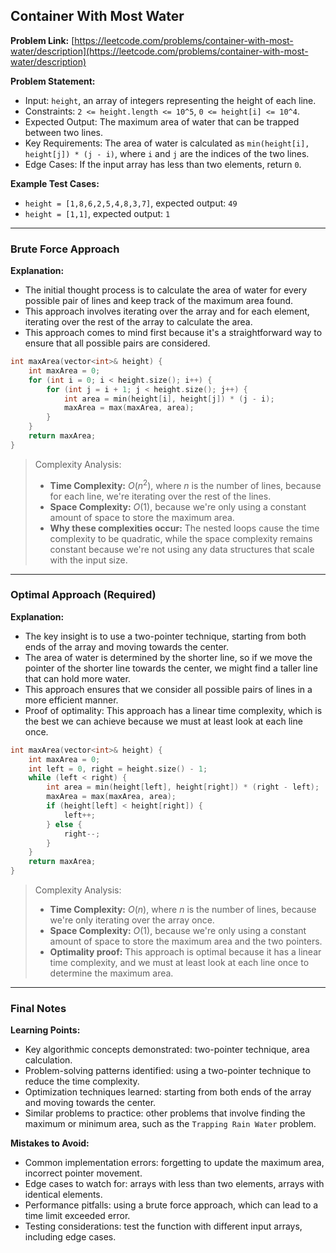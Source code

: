 ## Container With Most Water

**Problem Link:** [https://leetcode.com/problems/container-with-most-water/description](https://leetcode.com/problems/container-with-most-water/description)

**Problem Statement:**
- Input: `height`, an array of integers representing the height of each line.
- Constraints: `2 <= height.length <= 10^5`, `0 <= height[i] <= 10^4`.
- Expected Output: The maximum area of water that can be trapped between two lines.
- Key Requirements: The area of water is calculated as `min(height[i], height[j]) * (j - i)`, where `i` and `j` are the indices of the two lines.
- Edge Cases: If the input array has less than two elements, return `0`.

**Example Test Cases:**
- `height = [1,8,6,2,5,4,8,3,7]`, expected output: `49`
- `height = [1,1]`, expected output: `1`

---

### Brute Force Approach

**Explanation:**
- The initial thought process is to calculate the area of water for every possible pair of lines and keep track of the maximum area found.
- This approach involves iterating over the array and for each element, iterating over the rest of the array to calculate the area.
- This approach comes to mind first because it's a straightforward way to ensure that all possible pairs are considered.

```cpp
int maxArea(vector<int>& height) {
    int maxArea = 0;
    for (int i = 0; i < height.size(); i++) {
        for (int j = i + 1; j < height.size(); j++) {
            int area = min(height[i], height[j]) * (j - i);
            maxArea = max(maxArea, area);
        }
    }
    return maxArea;
}
```

> Complexity Analysis:
> - **Time Complexity:** $O(n^2)$, where $n$ is the number of lines, because for each line, we're iterating over the rest of the lines.
> - **Space Complexity:** $O(1)$, because we're only using a constant amount of space to store the maximum area.
> - **Why these complexities occur:** The nested loops cause the time complexity to be quadratic, while the space complexity remains constant because we're not using any data structures that scale with the input size.

---

### Optimal Approach (Required)

**Explanation:**
- The key insight is to use a two-pointer technique, starting from both ends of the array and moving towards the center.
- The area of water is determined by the shorter line, so if we move the pointer of the shorter line towards the center, we might find a taller line that can hold more water.
- This approach ensures that we consider all possible pairs of lines in a more efficient manner.
- Proof of optimality: This approach has a linear time complexity, which is the best we can achieve because we must at least look at each line once.

```cpp
int maxArea(vector<int>& height) {
    int maxArea = 0;
    int left = 0, right = height.size() - 1;
    while (left < right) {
        int area = min(height[left], height[right]) * (right - left);
        maxArea = max(maxArea, area);
        if (height[left] < height[right]) {
            left++;
        } else {
            right--;
        }
    }
    return maxArea;
}
```

> Complexity Analysis:
> - **Time Complexity:** $O(n)$, where $n$ is the number of lines, because we're only iterating over the array once.
> - **Space Complexity:** $O(1)$, because we're only using a constant amount of space to store the maximum area and the two pointers.
> - **Optimality proof:** This approach is optimal because it has a linear time complexity, and we must at least look at each line once to determine the maximum area.

---

### Final Notes

**Learning Points:**
- Key algorithmic concepts demonstrated: two-pointer technique, area calculation.
- Problem-solving patterns identified: using a two-pointer technique to reduce the time complexity.
- Optimization techniques learned: starting from both ends of the array and moving towards the center.
- Similar problems to practice: other problems that involve finding the maximum or minimum area, such as the `Trapping Rain Water` problem.

**Mistakes to Avoid:**
- Common implementation errors: forgetting to update the maximum area, incorrect pointer movement.
- Edge cases to watch for: arrays with less than two elements, arrays with identical elements.
- Performance pitfalls: using a brute force approach, which can lead to a time limit exceeded error.
- Testing considerations: test the function with different input arrays, including edge cases.